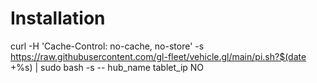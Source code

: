 # Installation

curl -H 'Cache-Control: no-cache, no-store' -s https://raw.githubusercontent.com/gl-fleet/vehicle.gl/main/pi.sh?$(date +%s) | sudo bash -s -- hub_name tablet_ip NO
